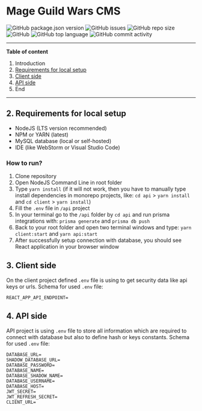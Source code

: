 # Mage Guild Wars CMS
![GitHub package.json version](https://img.shields.io/github/package-json/v/jakubwilk/mageguildwars-system?style=for-the-badge) ![GitHub issues](https://img.shields.io/github/issues/jakubwilk/mageguildwars-system?style=for-the-badge) ![GitHub repo size](https://img.shields.io/github/repo-size/jakubwilk/mageguildwars-system?style=for-the-badge) ![GitHub](https://img.shields.io/github/license/jakubwilk/mageguildwars-system?style=for-the-badge) ![GitHub top language](https://img.shields.io/github/languages/top/jakubwilk/mageguildwars-system?style=for-the-badge) ![GitHub commit activity](https://img.shields.io/github/commit-activity/w/jakubwilk/mageguildwars-system?style=for-the-badge)
___
**Table of content**
1. Introduction
2. [Requirements for local setup](#2-requirements-for-local-setup)
3. [Client side](#3-client-side)
4. [API side](#4-api-side)
5. End
___
## 2. Requirements for local setup
- NodeJS (LTS version recommended)
- NPM or YARN (latest)
- MySQL database (local or self-hosted)
- IDE (like WebStorm or Visual Studio Code)

### How to run?
1. Clone repository
2. Open NodeJS Command Line in root folder
3. Type `yarn install` (if it will not work, then you have to manually type install dependencies in monorepo projects, like: `cd api` > `yarn install` and `cd client` > `yarn install`)
4. Fill the `.env` file in `/api` project
5. In your terminal go to the `/api` folder by `cd api` and run prisma integrations with: `prisma generate` and `prisma db push`
6. Back to your root folder and open two terminal windows and type: `yarn client:start` and `yarn api:start`
7. After successfully setup connection with database, you should see React application in your browser window

## 3. Client side
On the client project defined `.env` file is using to get security data like api keys or urls. Schema for used `.env` file:
```
REACT_APP_API_ENDPOINT=
```

## 4. API side
API project is using `.env` file to store all information which are required to connect with database but also to define hash or keys constants. Schema for used `.env` file:
```
DATABASE_URL=
SHADOW_DATABASE_URL=
DATABASE_PASSWORD=
DATABASE_NAME=
DATABASE_SHADOW_NAME=
DATABASE_USERNAME=
DATABASE_HOST=
JWT_SECRET=
JWT_REFRESH_SECRET=
CLIENT_URL=
```